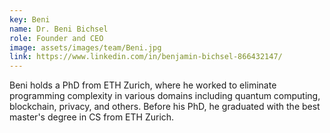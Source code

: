 ```yaml
---
key: Beni
name: Dr. Beni Bichsel
role: Founder and CEO
image: assets/images/team/Beni.jpg
link: https://www.linkedin.com/in/benjamin-bichsel-866432147/
---
```


Beni holds a PhD from ETH Zurich, where he worked to eliminate programming
complexity in various domains including quantum computing, blockchain, privacy,
and others. Before his PhD, he graduated with the best master's degree in CS
from ETH Zurich.
